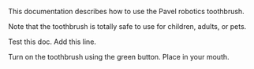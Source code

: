 This documentation describes how to use the Pavel robotics toothbrush.

Note that the toothbrush is totally safe to use for children, adults, or pets.

Test this doc. Add this line.

Turn on the toothbrush using the green button. Place in your mouth.